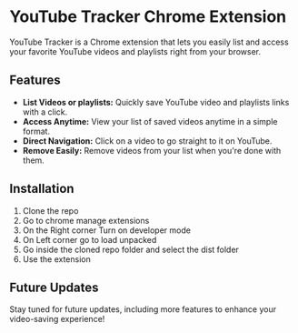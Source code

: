 # YouTube Tracker Chrome Extension

YouTube Tracker is a Chrome extension that lets you easily list and access your favorite YouTube videos and playlists right from your browser.

## Features

- **List Videos or playlists:** Quickly save YouTube video and playlists links with a click.
- **Access Anytime:** View your list of saved videos anytime in a simple format.
- **Direct Navigation:** Click on a video to go straight to it on YouTube.
- **Remove Easily:** Remove videos from your list when you're done with them.

## Installation

1. Clone the repo
2. Go to chrome manage extensions
3. On the Right corner Turn on developer mode
4. On Left corner go to load unpacked
5. Go inside the cloned repo folder and select the dist folder
6. Use the extension

## Future Updates
Stay tuned for future updates, including more features to enhance your video-saving experience!
